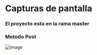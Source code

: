 # Capturas de pantalla

### El proyecto esta en la rama master

### Metodo Post
![image](https://user-images.githubusercontent.com/84553507/223789173-8959de0b-423c-406e-b23c-faa19e56d69a.png)

